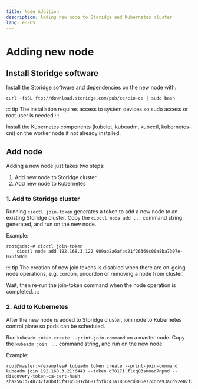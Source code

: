 ```yaml
---
title: Node Addition
description: Adding new node to Storidge and Kubernetes cluster  
lang: en-US
---
```


# Adding new node

<h2>Install Storidge software</h2>

Install the Storidge software and dependencies on the new node with:

```
curl -fsSL ftp://download.storidge.com/pub/ce/cio-ce | sudo bash
```

::: tip
The installation requires access to system devices so sudo access or root user is needed
:::

Install the Kubernetes components (kubelet, kubeadm, kubectl, kubernetes-cni) on the worker node if not already installed.

<h2>Add node</h2>

Adding a new node just takes two steps:
1. Add new node to Storidge cluster
2. Add new node to Kubernetes

<h3>1. Add to Storidge cluster</h3>

Running `cioctl join-token` generates a token to add a new node to an existing Storidge cluster. Copy the `cioctl node add ...` command string generated, and run on the new node.

Example:
```
root@sds:~# cioctl join-token
    cioctl node add 192.168.3.122 909ab2a6afad21f26369c00a8ba7307e-076f50d0
```

::: tip
The creation of new join tokens is disabled when there are on-going node operations, e.g. cordon, uncordon or removing a node from cluster.

Wait, then re-run the join-token command when the node operation is completed.
:::

<h3>2. Add to Kubernetes</h3>

After the new node is added to Storidge cluster, join node to Kubernetes control plane so pods can be scheduled.

Run `kubeadm token create --print-join-command` on a master node. Copy the `kubeadm join ...` command string, and run on the new node.

Example:
```
root@master:~/examples# kubeadm token create --print-join-command
kubeadm join 192.168.3.21:6443 --token d7817i.flcq83smoad7npnd --discovery-token-ca-cert-hash sha256:d748737fa0b8f5f9145381cb681f5fbc41a1860ecd805e77cdce93acd92e07f2
```
